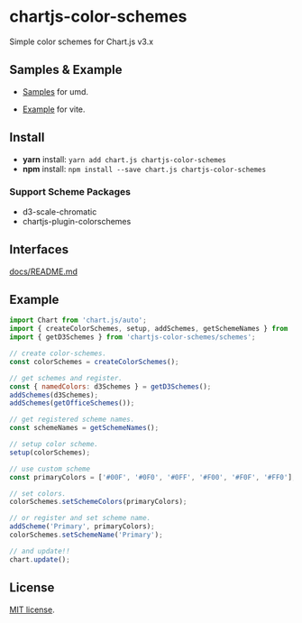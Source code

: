 # chartjs-color-schemes
Simple color schemes for Chart.js v3.x

## Samples & Example

- [Samples](samples/sample1.html)
  for umd.

- [Example](example/out/index.html)
  for vite.

## Install

- **yarn** install: `yarn add chart.js chartjs-color-schemes`
- **npm** install: `npm install --save chart.js chartjs-color-schemes`

### Support Scheme Packages

- d3-scale-chromatic
- chartjs-plugin-colorschemes

## Interfaces

[docs/README.md](docs/README.md)

## Example

```javascript
import Chart from 'chart.js/auto';
import { createColorSchemes, setup, addSchemes, getSchemeNames } from 'chartjs-color-schemes';
import { getD3Schemes } from 'chartjs-color-schemes/schemes';

// create color-schemes.
const colorSchemes = createColorSchemes();

// get schemes and register.
const { namedColors: d3Schemes } = getD3Schemes();
addSchemes(d3Schemes);
addSchemes(getOfficeSchemes());

// get registered scheme names.
const schemeNames = getSchemeNames();

// setup color scheme.
setup(colorSchemes);

// use custom scheme
const primaryColors = ['#00F', '#0F0', '#0FF', '#F00', '#F0F', '#FF0'];

// set colors.
colorSchemes.setSchemeColors(primaryColors);

// or register and set scheme name.
addScheme('Primary', primaryColors);
colorSchemes.setSchemeName('Primary');

// and update!!
chart.update();
```

## License

[MIT license](https://opensource.org/licenses/MIT).
